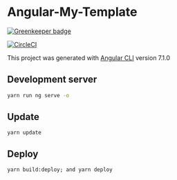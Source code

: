 # Angular-My-Template

[![Greenkeeper badge](https://badges.greenkeeper.io/kinjoBobchin/angular-my-template.svg)](https://greenkeeper.io/)

[![CircleCI](https://circleci.com/gh/kinjoBobchin/angular-my-template.svg?style=svg)](https://circleci.com/gh/kinjoBobchin/angular-my-template)

This project was generated with [Angular CLI](https://github.com/angular/angular-cli) version 7.1.0

## Development server

```bash
yarn run ng serve -o
```

## Update

```fish
yarn update
```

## Deploy

```fish
yarn build:deploy; and yarn deploy
```
